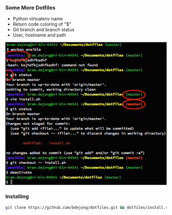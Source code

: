 ### Some More Dotfiles

- Python virtualenv name
- Return code coloring of "$"
- Git branch and branch status
- User, hostname and path

![Screenshot time](screenshot.png "Screenshot time")

### Installing

```bash
git clone https://github.com/bdejong/dotfiles.git && dotfiles/install.sh
```

